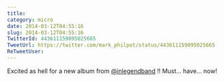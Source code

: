```yaml
---
title: 
category: micro
date: 2014-03-12T04:55:16
slug: 2014-03-12T04:55:16
TwitterId: 443611159095025665
TweetUrl: https://twitter.com/mark_philpot/status/443611159095025665
ReTweetUser: 
---
```


Excited as hell for a new album from [@inlegendband](https://twitter.com/inlegendband) !!  Must... have... now!